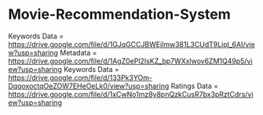 # Movie-Recommendation-System
Keywords Data = https://drive.google.com/file/d/1GJqGCCJBWEjlmw381L3CUdT9LipI_6AI/view?usp=sharing
Metadata = https://drive.google.com/file/d/1AgZ0ePl2IsKZ_bp7WXxlwov6ZM1Q49p5/view?usp=sharing
Keywords Data = https://drive.google.com/file/d/133Pk3YOm-DqqoxoctqOeZOW7EHeOeLk0/view?usp=sharing
Ratings Data = https://drive.google.com/file/d/1xCwNo1mz8y8pnQzkCusR7bx3pRztCdrs/view?usp=sharing
